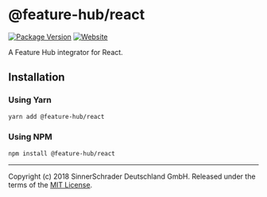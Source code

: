 # @feature-hub/react

[![Package Version][package-badge]][package-npm]
[![Website][website-badge]][website]

A Feature Hub integrator for React.

## Installation

### Using Yarn

```sh
yarn add @feature-hub/react
```

### Using NPM

```sh
npm install @feature-hub/react
```

---

Copyright (c) 2018 SinnerSchrader Deutschland GmbH. Released under the terms of
the [MIT License][license].

[license]: https://github.com/sinnerschrader/feature-hub/blob/master/LICENSE
[package-badge]: https://img.shields.io/npm/v/@feature-hub/react.svg
[package-npm]: https://www.npmjs.com/package/@feature-hub/react
[website]: https://feature-hub.netlify.com/
[website-badge]:
  https://img.shields.io/badge/website-Feature%20Hub-%234502da.svg
